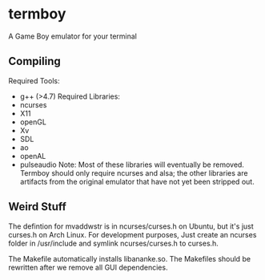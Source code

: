 termboy
=======

A Game Boy emulator for your terminal

Compiling
---------
Required Tools:
* g++ (>4.7)
Required Libraries:
* ncurses
* X11
* openGL
* Xv
* SDL
* ao
* openAL
* pulseaudio
Note:  Most of these libraries will eventually be removed.  Termboy should only require ncurses and alsa; the other libraries are artifacts from the original emulator that have not yet been stripped out.



Weird Stuff
-----------

The defintion for mvaddwstr is in ncurses/curses.h on Ubuntu, but it's just curses.h on Arch Linux.  For development purposes, Just create an ncurses folder in /usr/include and symlink ncurses/curses.h to curses.h.

The Makefile automatically installs libananke.so.  The Makefiles should be rewritten after we remove all GUI dependencies.
